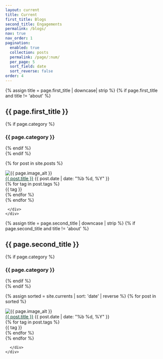 ```yaml
---
layout: current
title: Current
first_title: Blogs
second_title: Engagements
permalink: /blogs/
nav: true
nav_order: 1
pagination:
  enabled: true
  collection: posts
  permalink: /page/:num/
  per_page: 5
  sort_field: date
  sort_reverse: false
order: 4
---
```


<body class="{{ page.first_title | downcase }}-page">
  <main class="default-content" aria-label="Content">
    <div class="container">
      <div class="page">
        {% assign title = page.first_title | downcase| strip %}
        {% if page.first_title and title != 'about' %}
        <hgroup class="page__header">
          <h2 class="page__title">{{ page.first_title }}</h2>
          {% if page.category %}
          <h3 class="page__category">{{ page.category }}</h3>
          {% endif %}
        </hgroup>
        {% endif %}

{% for post in site.posts %}
<div class="post-preview">
 <img class="post-preview__left" src="{{ post.image }}" alt="{{ page.image_alt }}">
 <div class="post-preview__right">
  <head>
  <style>
    .link { color: #013220; }
    .link:hover { color: #0099ff; } 
    .link { text-decoration: underline }
    .link:visited {colour: #cc00ff}
  </style>
  </head>
   <a class="link" href="{{ post.url }}">{{ post.title }}</a>
   <span>{{ post.date | date: "%b %d, %Y" }}</span>
   <div class="tag-group">
     {% for tag in post.tags %}
       <div class="tag"><span class="tag-text">{{ tag }}</span></div>
     {% endfor %}
   </div>
 </div>
</div>
{% endfor %}

     </div>
    </div>
  </main>
</body>

<body class="{{ page.second_title | downcase }}-page">
  <main class="default-content" aria-label="Content">
    <div class="container">
      <div class="page">
        {% assign title = page.second_title | downcase | strip %}
        {% if page.second_title and title != 'about' %}
        <hgroup class="page__header">
          <h2 class="page__title">{{ page.second_title }}</h2>
          {% if page.category %}
          <h3 class="page__category">{{ page.category }}</h3>
          {% endif %}
        </hgroup>
        {% endif %}
        
{% assign sorted = site.currents | sort: 'date' | reverse  %}
{% for post in sorted %}
  <div class="post-preview">
  <img class="post-preview__left" src="{{ post.image }}" alt="{{ page.image_alt }}">
  <div class="post-preview__right">
    <head>
    <style>
      .link { color: #013220; }
      .link:hover { color: #0099ff; } 
      .link { text-decoration: underline }
      .link:visited {colour: #cc00ff}
    </style>  
    </head>
    <a class="link" href="{{ post.url }}">{{ post.title }}</a>
    <span>{{ post.date | date: "%b %d, %Y" }}</span>
    <div class="tag-group">
      {% for tag in post.tags %}
        <div class="tag"><span class="tag-text">{{ tag }}</span></div>
      {% endfor %}
    </div>
  </div>
  </div>
{% endfor %}

      </div>
    </div>
  </main>
</body>